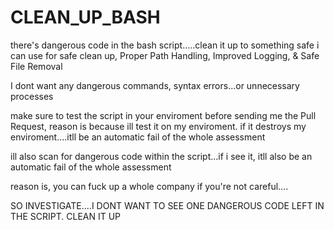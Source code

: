 # CLEAN_UP_BASH

there's dangerous code in the bash script.....clean it up to something safe i can use for safe clean up, Proper Path Handling, Improved Logging, & Safe File Removal

I dont want any dangerous commands, syntax errors...or unnecessary processes

make sure to test the script in your enviroment before sending me the Pull Request, reason is because ill test it on my enviroment. if it destroys my enviroment....itll be an automatic fail of the whole assessment

ill also scan for dangerous code within the script...if i see it, itll also be an automatic fail of the whole assessment

reason is, you can fuck up a whole company if you're not careful....

SO INVESTIGATE....I DONT WANT TO SEE ONE DANGEROUS CODE LEFT IN THE SCRIPT. CLEAN IT UP

